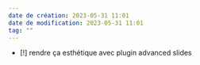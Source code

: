 ```yaml
---
date de création: 2023-05-31 11:01
date de modification: 2023-05-31 11:01
tag: ""
---
```

- [!] rendre ça esthétique avec plugin advanced slides